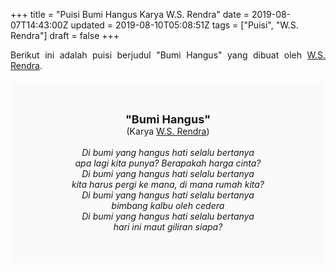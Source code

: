 +++
title = "Puisi Bumi Hangus Karya W.S. Rendra"
date = 2019-08-07T14:43:00Z
updated = 2019-08-10T05:08:51Z
tags = ["Puisi", "W.S. Rendra"]
draft = false
+++

<div dir="ltr" style="text-align: left;" trbidi="on"><div style="text-align: justify;">Berikut ini adalah puisi berjudul "Bumi Hangus" yang dibuat oleh <a href="http://ensiklopedia.kemdikbud.go.id/sastra/artikel/Rendra" target="_blank">W.S. Rendra</a>.</div><br /><div style="background: #FAFAFA; font-size: 14px; height: auto; margin: 0 auto; padding: 50px; text-align: center; width: auto;"><span style="font-size: 18px;"><b>"Bumi Hangus"</b></span><br />(Karya <a href="https://www.sekata.web.id/tags/w.s.-rendra" target="_blank">W.S. Rendra</a>) <br /><br /><i>Di bumi yang hangus hati selalu bertanya<br />apa lagi kita punya? Berapakah harga cinta?<br />Di bumi yang hangus hati selalu bertanya<br />kita harus pergi ke mana, di mana rumah kita?<br />Di bumi yang hangus hati selalu bertanya<br />bimbang kalbu oleh cedera<br />Di bumi yang hangus hati selalu bertanya<br />hari ini maut giliran siapa?</i> </div></div>
